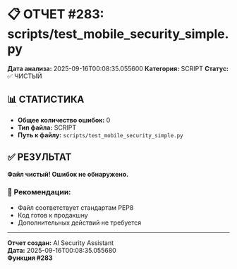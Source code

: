 # 📋 ОТЧЕТ #283: scripts/test_mobile_security_simple.py

**Дата анализа:** 2025-09-16T00:08:35.055600
**Категория:** SCRIPT
**Статус:** ✅ ЧИСТЫЙ

## 📊 СТАТИСТИКА

- **Общее количество ошибок:** 0
- **Тип файла:** SCRIPT
- **Путь к файлу:** `scripts/test_mobile_security_simple.py`

## ✅ РЕЗУЛЬТАТ

**Файл чистый! Ошибок не обнаружено.**

### 🎯 Рекомендации:
- Файл соответствует стандартам PEP8
- Код готов к продакшну
- Дополнительных действий не требуется

---
**Отчет создан:** AI Security Assistant  
**Дата:** 2025-09-16T00:08:35.055680  
**Функция #283**
